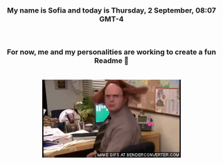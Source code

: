


<div align="center">
<h3 >My name is Sofia and today is Thursday, 2 September, 08:07 GMT-4</h3><br>
<h3 >For now, me and my personalities are working to create a fun Readme 👋
</h3><br>
<img src='img/dwight.gif' alt='working...'/>
</div>
